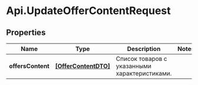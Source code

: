 # Api.UpdateOfferContentRequest

## Properties

Name | Type | Description | Notes
------------ | ------------- | ------------- | -------------
**offersContent** | [**[OfferContentDTO]**](OfferContentDTO.md) | Список товаров с указанными характеристиками. | 


